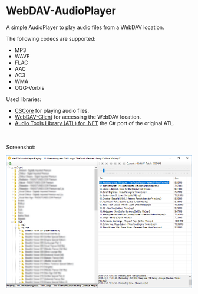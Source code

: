 # WebDAV-AudioPlayer
A simple AudioPlayer to play audio files from a WebDAV location.

The following codecs are supported:
* MP3
* WAVE
* FLAC
* AAC
* AC3
* WMA
* OGG-Vorbis

Used libraries:
* [CSCore](https://github.com/filoe/cscore) for playing audio files.
* [WebDAV-Client](https://github.com/StefH/WebDAV-Client) for accessing the WebDAV location.
* [Audio Tools Library (ATL) for .NET](https://github.com/Zeugma440/atldotnet) the C# port of the original ATL.

<br>
<br>
Screenshot:

![WebDAV-AudioPlayer](https://raw.githubusercontent.com/StefH/WebDAV-AudioPlayer/master/src/WebDAV-AudioPlayer/Resources/WebDAV-AudioPlayer.png "WebDAV-AudioPlayer")
